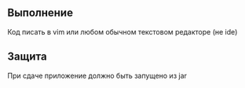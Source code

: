 ## Выполнение

Код писать в vim или любом обычном текстовом редакторе (не ide)


## Защита

При сдаче приложение должно быть запущено из jar
